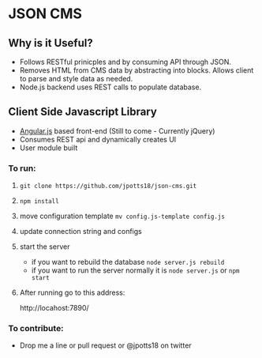 JSON CMS
===

## Why is it Useful? 

- Follows RESTful prinicples and by consuming API through JSON.
- Removes HTML from CMS data by abstracting into blocks. Allows client to parse and style data as needed.
- Node.js backend uses REST calls to populate database. 

## Client Side Javascript Library

- [Angular.js](http://angularjs.org/) based front-end (Still to come - Currently jQuery)
- Consumes REST api and dynamically creates UI
- User module built 

### To run:

1. `git clone https://github.com/jpotts18/json-cms.git`
2. `npm install`
3. move configuration template `mv config.js-template config.js` 
3. update connection string and configs
3. start the server
	- if you want to rebuild the database `node server.js rebuild` 
	- if you want to run the server normally it is `node server.js` or `npm start`
4. After running go to this address:

	http://locahost:7890/

### To contribute:

- Drop me a line or pull request or @jpotts18 on twitter
	
